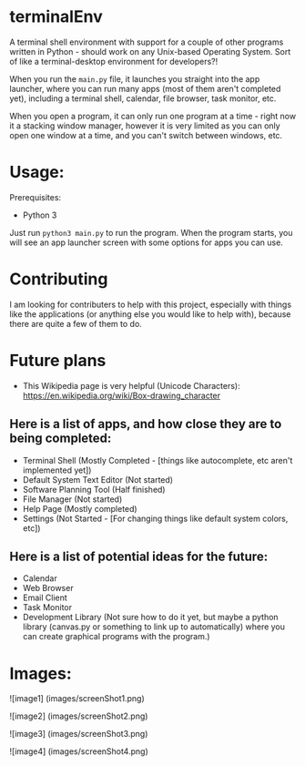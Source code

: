 # terminalEnv
A terminal shell environment with support for a couple of other programs written in Python - should work on any Unix-based Operating System. Sort of like a terminal-desktop environment for developers?!

When you run the `main.py` file, it launches you straight into the app launcher, where you can run many apps (most of them aren't completed yet), including a terminal shell, calendar, file browser, task monitor, etc.

When you open a program, it can only run one program at a time - right now it a stacking window manager, however it is very limited as you can only open one window at a time, and you can't switch between windows, etc.

# Usage:
Prerequisites:
* Python 3

Just run `python3 main.py` to run the program. When the program starts, you will see an app launcher screen with some options for apps you can use.

# Contributing
I am looking for contributers to help with this project, especially with things like the applications (or anything else you would like to help with), because there are quite a few of them to do.

# Future plans

* This Wikipedia page is very helpful (Unicode Characters): https://en.wikipedia.org/wiki/Box-drawing_character

## Here is a list of apps, and how close they are to being completed:
* Terminal Shell (Mostly Completed - [things like autocomplete, etc aren't implemented yet])
* Default System Text Editor (Not started)
* Software Planning Tool (Half finished)
* File Manager (Not started)
* Help Page (Mostly completed)
* Settings (Not Started - [For changing things like default system colors, etc])

## Here is a list of potential ideas for the future:
* Calendar
* Web Browser
* Email Client
* Task Monitor
* Development Library (Not sure how to do it yet, but maybe a python library (canvas.py or something to link up to automatically) where you can create graphical programs with the program.)

# Images:
![image1]
(images/screenShot1.png)

![image2]
(images/screenShot2.png)

![image3]
(images/screenShot3.png)

![image4]
(images/screenShot4.png)